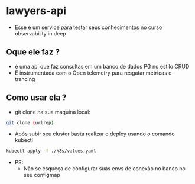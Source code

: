 # lawyers-api

- Esse é um service para testar seus conhecimentos no curso observability in deep

## Oque ele faz ?

- é uma api que faz consultas em um banco de dados PG no estilo CRUD
- É instrumentada com o Open telemetry para resgatar métricas e trancing

## Como usar ela ?

- git clone na sua maquina local:

```bash
git clone (urlrep)
```

- Após subir seu cluster basta realizar o deploy usando o comando kubectl

```bash
kubectl apply -f ./k8s/values.yaml
```

- PS:
    - Não se esqueça de configurar suas envs de conexão no banco no seu configmap

